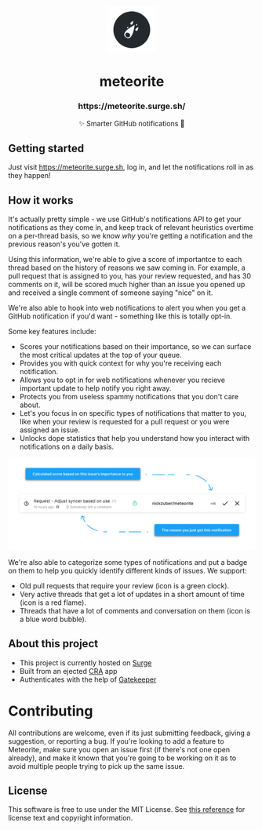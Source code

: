 <div align="center">
  <img width="100" src=".github/logo.png" />
  <h1>meteorite</h1>
  <h3>https://meteorite.surge.sh/</h3>
  <p>✨ Smarter GitHub notifications 🌱</p>
</div>

## Getting started

Just visit https://meteorite.surge.sh, log in, and let the notifications roll in as they happen!

## How it works

It's actually pretty simple - we use GitHub's notifications API to get your notifications as they come in, and keep track of relevant heuristics overtime on a per-thread basis, so we know _why_ you're getting a notification and the previous reason's you've gotten it.

Using this information, we're able to give a score of importantce to each thread based on the history of reasons we saw coming in. For example, a pull request that is assigned to you, has your review requested, and has 30 comments on it, will be scored much higher than an issue you opened up and received a single comment of someone saying "nice" on it.

We're also able to hook into web notifications to alert you when you get a GitHub notification if you'd want - something like this is totally opt-in.

Some key features include:

 - Scores your notifications based on their importance, so we can surface the most critical updates at the top of your queue.
 - Provides you with quick context for why you're receiving each notification.
 - Allows you to opt in for web notifications whenever you recieve important update to help notify you right away.
 - Protects you from useless spammy notifications that you don't care about.
 - Let's you focus in on specific types of notifications that matter to you, like when your review is requested for a pull request or you were assigned an issue.
 - Unlocks dope statistics that help you understand how you interact with notifications on a daily basis.

<div align="center">
  <img width="800" src=".github/example-row.png" />
</div>

We're also able to categorize some types of notifications and put a badge on them to help you quickly identify different kinds of issues. We support:

 - Old pull requests that require your review (icon is a green clock).
 - Very active threads that get a lot of updates in a short amount of time (icon is a red flame).
 - Threads that have a lot of comments and conversation on them (icon is a blue word bubble).

## About this project

 - This project is currently hosted on [Surge](https://surge.sh/)
 - Built from an ejected [CRA](https://github.com/facebook/create-react-app) app
 - Authenticates with the help of [Gatekeeper](https://github.com/prose/gatekeeper)

# Contributing

All contributions are welcome, even if its just submitting feedback, giving a suggestion, or reporting a bug. If you're looking to add a feature to Meteorite, make sure you open an issue first (if there's not one open already), and make it known that you're going to be working on it as to avoid multiple people trying to pick up the same issue.

## License

This software is free to use under the MIT License. See [this reference](https://opensource.org/licenses/MIT) for license text and copyright information.
